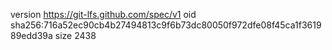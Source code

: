 version https://git-lfs.github.com/spec/v1
oid sha256:716a52ec90cb4b27494813c9f6b73dc80050f972dfe08f45ca1f361989edd39a
size 2438

